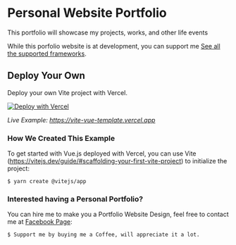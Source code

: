 # Personal Website Portfolio

This portfolio will showcase my projects, works, and other life events 

While this porfolio website is at development, you can support me  [See all the supported frameworks](https://fb.gg/mkgstr).

## Deploy Your Own

Deploy your own Vite project with Vercel.

[![Deploy with Vercel](https://vercel.com/button)](https://vercel.com/new/clone?repository-url=https://github.com/vercel/vercel/tree/main/examples/vite&template=vite)

_Live Example: https://vite-vue-template.vercel.app_

### How We Created This Example

To get started with Vue.js deployed with Vercel, you can use Vite (https://vitejs.dev/guide/#scaffolding-your-first-vite-project) to initialize the project:

```shell
$ yarn create @vitejs/app
```

### Interested having a Personal Portfolio?

You can hire me to make you a Portfolio Website Design, feel free to contact me at [Facebook Page](https://fb.gg/mkgstr):

```shell
$ Support me by buying me a Coffee, will appreciate it a lot.
```
